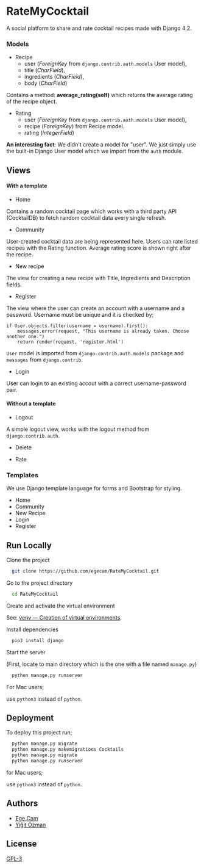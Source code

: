 
# RateMyCocktail

A social platform to share and rate cocktail recipes made with Django 4.2.

### Models

+ Recipe
    + user (_ForeignKey_ from `django.contrib.auth.models` User model),
    + title (_CharField_),
    + ingredients (_CharField_),
    + body (_CharField_)

Contains a method:
__average_rating(self)__ which returns the average rating of the recipe object.

+ Rating
    + user (_ForeignKey_ from `django.contrib.auth.models` User model),
    + recipe (_ForeignKey_) from Recipe model.
    + rating (_IntegerField_)

__An interesting fact__:
We didn't create a model for "user". We just simply use the built-in Django User model which we import from the `auth` module.

## Views

#### With a template
+ Home 

Contains a random cocktail page which works with a third party API (CocktailDB) to fetch random cocktail data every single refresh. 

+ Community

User-created cocktail data are being represented here. Users can rate listed recipes with the Rating function. Average rating score is shown right after the recipe.

+ New recipe

The view for creating a new recipe with Title, Ingredients and Description fields.


+ Register

The view where the user can create an account with a username and a password. Username must be unique and it is checked by;
```
if User.objects.filter(username = username).first():
    messages.error(request, "This username is already taken. Choose another one.")
    return render(request, 'register.html')
```

 `User` model is imported from `django.contrib.auth.models` package and `messages` from `django.contrib`.

 + Login

User can login to an existing accout with a correct username-password pair.

#### Without a template

+ Logout

A simple logout view, works with the logout method from `django.contrib.auth`.

+ Delete

+ Rate

### Templates

We use Django template language for forms and Bootstrap for styling.

+ Home
+ Community
+ New Recipe
+ Login
+ Register
## Run Locally

Clone the project

```bash
  git clone https://github.com/egecam/RateMyCocktail.git
```

Go to the project directory

```bash
  cd RateMyCocktail
```

Create and activate the virtual environment

  See: [venv — Creation of virtual environments](https://docs.python.org/3/library/venv.html).


Install dependencies

```bash
  pip3 install django
```

Start the server

(First, locate to main directory which is the one with a file named `manage.py`)

```bash
  python manage.py runserver
```

For Mac users;

use `python3` instead of `python`.

## Deployment

To deploy this project run;

```bash
  python manage.py migrate
  python manage.py makemigrations Cocktails
  python manage.py migrate
  python manage.py runserver
```

for Mac users;

use `python3` instead of `python`.


## Authors

- [Ege Çam](https://www.github.com/egecam)
- [Yiğit Özman](https://www.github.com/yigitozman)


## License

[GPL-3](https://choosealicense.com/licenses/gpl-3.0//)

